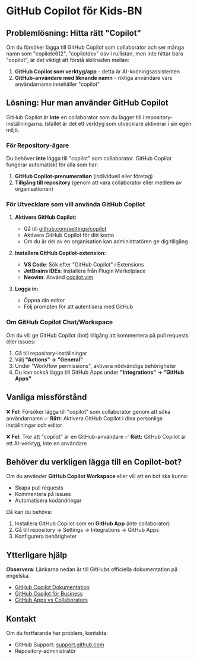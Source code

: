 # GitHub Copilot för Kids-BN

## Problemlösning: Hitta rätt "Copilot"

Om du försöker lägga till GitHub Copilot som collaborator och ser många namn som "copilote612", "copilotdev" osv i rullistan, men inte hittar bara "copilot", är det viktigt att förstå skillnaden mellan:

1. **GitHub Copilot som verktyg/app** - detta är AI-kodningsassistenten
2. **GitHub-användare med liknande namn** - riktiga användare vars användarnamn innehåller "copilot"

## Lösning: Hur man använder GitHub Copilot

GitHub Copilot är **inte** en collaborator som du lägger till i repository-inställningarna. Istället är det ett verktyg som utvecklare aktiverar i sin egen miljö.

### För Repository-ägare

Du behöver **inte** lägga till "copilot" som collaborator. GitHub Copilot fungerar automatiskt för alla som har:

1. **GitHub Copilot-prenumeration** (individuell eller företag)
2. **Tillgång till repository** (genom att vara collaborator eller medlem av organisationen)

### För Utvecklare som vill använda GitHub Copilot

1. **Aktivera GitHub Copilot:**
   - Gå till [github.com/settings/copilot](https://github.com/settings/copilot)
   - Aktivera GitHub Copilot för ditt konto
   - Om du är del av en organisation kan administratören ge dig tillgång

2. **Installera GitHub Copilot-extension:**
   - **VS Code**: Sök efter "GitHub Copilot" i Extensions
   - **JetBrains IDEs**: Installera från Plugin Marketplace
   - **Neovim**: Använd [copilot.vim](https://github.com/github/copilot.vim)

3. **Logga in:**
   - Öppna din editor
   - Följ prompten för att autentisera med GitHub

### Om GitHub Copilot Chat/Workspace

Om du vill ge GitHub Copilot (bot) tillgång att kommentera på pull requests eller issues:

1. Gå till repository-inställningar
2. Välj **"Actions" → "General"**
3. Under "Workflow permissions", aktivera nödvändiga behörigheter
4. Du kan också lägga till GitHub Apps under **"Integrations" → "GitHub Apps"**

## Vanliga missförstånd

❌ **Fel:** Försöker lägga till "copilot" som collaborator genom att söka användarnamn
✅ **Rätt:** Aktivera GitHub Copilot i dina personliga inställningar och editor

❌ **Fel:** Tror att "copilot" är en GitHub-användare
✅ **Rätt:** GitHub Copilot är ett AI-verktyg, inte en användare

## Behöver du verkligen lägga till en Copilot-bot?

Om du använder **GitHub Copilot Workspace** eller vill att en bot ska kunna:
- Skapa pull requests
- Kommentera på issues
- Automatisera kodändringar

Då kan du behöva:
1. Installera GitHub Copilot som en **GitHub App** (inte collaborator)
2. Gå till repository → Settings → Integrations → GitHub Apps
3. Konfigurera behörigheter

## Ytterligare hjälp

**Observera**: Länkarna nedan är till GitHubs officiella dokumentation på engelska.

- [GitHub Copilot Dokumentation](https://docs.github.com/en/copilot)
- [GitHub Copilot för Business](https://docs.github.com/en/copilot/overview-of-github-copilot/about-github-copilot-business)
- [GitHub Apps vs Collaborators](https://docs.github.com/en/apps/overview)

## Kontakt

Om du fortfarande har problem, kontakta:
- GitHub Support: [support.github.com](https://support.github.com)
- Repository-administratör
